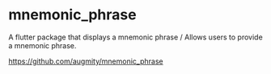 # mnemonic_phrase

A flutter package that displays a mnemonic phrase / Allows users to provide a mnemonic phrase.

https://github.com/augmity/mnemonic_phrase
